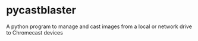 # pycastblaster
A python program to manage and cast images from a local or network drive to Chromecast devices
